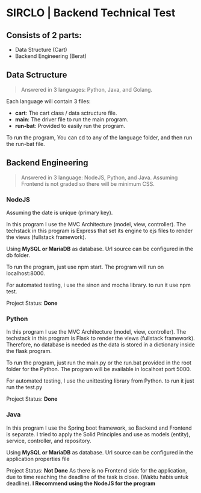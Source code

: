 # SIRCLO | Backend Technical Test
## **Consists of 2 parts:**
- Data Structure (Cart)
- Backend Engineering (Berat)

## **Data Sctructure**
> Answered in 3 languages: Python, Java, and Golang.

Each language will contain 3 files: 
- **cart**: The cart class / data sctructure file.
- **main**: The driver file to run the main program.
- **run-bat**: Provided to easily run the program.

To run the program, You can cd to any of the language folder, and then run the run-bat file.

## **Backend Engineering**
> Answered in 3 language: NodeJS, Python, and Java.
> Assuming Frontend is not graded so there will be minimum CSS.

### NodeJS
Assuming the date is unique (primary key).

In this program I use the MVC Architecture (model, view, controller).
The techstack in this program is Express that set its engine to ejs files to render the views (fullstack framework). 

Using **MySQL or MariaDB** as database. Url source can be configured in the db folder.

To run the program, just use npm start. The program will run on localhost:8000.

For automated testing, i use the sinon and mocha library. to run it use npm test.

Project Status: **Done**

### Python
In this program I use the MVC Architecture (model, view, controller).
The techstack in this program is Flask to render the views (fullstack framework). Therefore, no database is needed as the data is stored in a dictionary inside the flask program.

To run the program, just run the main.py or the run.bat provided in the root folder for the Python. The program will be available in localhost port 5000.

For automated testing, I use the unittesting library from Python. to run it just run the test.py

Project Status: **Done**

### Java
In this program I use the Spring boot framework, so Backend and Frontend is separate. I tried to apply the Solid Principles and use as models (entity), service, controller, and repository.

Using **MySQL or MariaDB** as database. Url source can be configured in the application properties file

Project Status: **Not Done** As there is no Frontend side for the application, due to time reaching the deadline of the task is close. (Waktu habis untuk deadline).
**I Recommend using the NodeJS for the program** 
